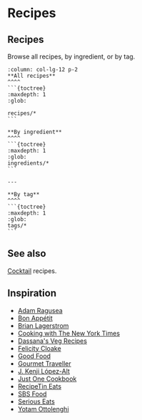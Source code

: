 # Recipes

## Recipes

Browse all recipes, by ingredient, or by tag.

````{panels}
:column: col-lg-12 p-2
**All recipes**
^^^^
```{toctree}
:maxdepth: 1
:glob:

recipes/*
```
````

````{panels}
**By ingredient**
^^^^
```{toctree}
:maxdepth: 1
:glob:
ingredients/*
```

---

**By tag**
^^^^
```{toctree}
:maxdepth: 1
:glob:
tags/*
```
````

## See also

[Cocktail](https://dmentipl.github.io/cocktails/) recipes.

## Inspiration

- [Adam Ragusea](https://www.youtube.com/user/aragusea/)
- [Bon Appétit](https://www.bonappetit.com/)
- [Brian Lagerstrom](https://www.youtube.com/c/WeedsSardines/videos)
- [Cooking with The New York Times](https://cooking.nytimes.com/)
- [Dassana's Veg Recipes](https://www.vegrecipesofindia.com/)
- [Felicity Cloake](https://www.theguardian.com/food/series/how-to-cook-the-perfect----)
- [Good Food](https://www.goodfood.com.au/)
- [Gourmet Traveller](https://www.gourmettraveller.com.au/)
- [J. Kenji López-Alt](https://www.youtube.com/c/JKenjiLopezAlt/)
- [Just One Cookbook](http://justonecookbook.com/)
- [RecipeTin Eats](https://www.recipetineats.com/)
- [SBS Food](https://www.sbs.com.au/food/)
- [Serious Eats](https://www.seriouseats.com/)
- [Yotam Ottolenghi](https://ottolenghi.co.uk/recipes)
